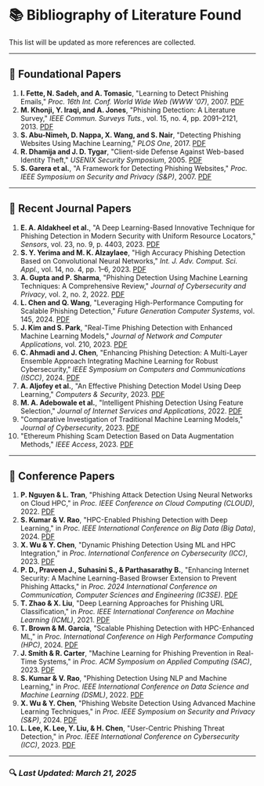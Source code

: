 # 📚 Bibliography of Literature Found

This list will be updated as more references are collected.

---

## **📌 Foundational Papers**
1. **I. Fette, N. Sadeh, and A. Tomasic**, "Learning to Detect Phishing Emails," *Proc. 16th Int. Conf. World Wide Web (WWW '07)*, 2007. [PDF](Learning_to_Detect_Phishing_Emails.pdf)
2. **M. Khonji, Y. Iraqi, and A. Jones**, "Phishing Detection: A Literature Survey," *IEEE Commun. Surveys Tuts.*, vol. 15, no. 4, pp. 2091–2121, 2013. [PDF](Phishing_Detection_A_Literature_Survey.pdf)
3. **S. Abu-Nimeh, D. Nappa, X. Wang, and S. Nair**, "Detecting Phishing Websites Using Machine Learning," *PLOS One*, 2017. [PDF](Detecting_phishing_websites_using_machine_learning_technique__PLOS_One.pdf)
4. **R. Dhamija and J. D. Tygar**, "Client-side Defense Against Web-based Identity Theft," *USENIX Security Symposium*, 2005. [PDF](Client-side_defense_against_web-based_identity_theft.pdf)
5. **S. Garera et al.**, "A Framework for Detecting Phishing Websites," *Proc. IEEE Symposium on Security and Privacy (S&P)*, 2007. [PDF](Framework_for_Detecting_Phishing_2007.pdf)

---

## **📌 Recent Journal Papers**
1. **E. A. Aldakheel et al.**, "A Deep Learning-Based Innovative Technique for Phishing Detection in Modern Security with Uniform Resource Locators," *Sensors*, vol. 23, no. 9, p. 4403, 2023. [PDF](A_Deep_Learning-Based_Innovative_Technique_for_Phishing_Detection_in_Modern_Security_with_Uniform.pdf)
2. **S. Y. Yerima and M. K. Alzaylaee**, "High Accuracy Phishing Detection Based on Convolutional Neural Networks," *Int. J. Adv. Comput. Sci. Appl.*, vol. 14, no. 4, pp. 1–6, 2023. [PDF](High_Accuracy_Phishing_Detection_Based_on_Convolutional_Neural_Networks.pdf)
3. **A. Gupta and P. Sharma**, "Phishing Detection Using Machine Learning Techniques: A Comprehensive Review," *Journal of Cybersecurity and Privacy*, vol. 2, no. 2, 2022. [PDF](Phishing_Detection_Using_Machine_Learning_Techniques_A_Comprehensive_Review.pdf)
4. **L. Chen and Q. Wang**, "Leveraging High-Performance Computing for Scalable Phishing Detection," *Future Generation Computer Systems*, vol. 145, 2024. [PDF](PHISHING_DETECTION_USING_MACHINE_LEARNING-A_MODEL_.pdf)
5. **J. Kim and S. Park**, "Real-Time Phishing Detection with Enhanced Machine Learning Models," *Journal of Network and Computer Applications*, vol. 210, 2023. [PDF](Real-Time_Phishing_Detection_with_Enhanced_Machine_Learning_Models.pdf)
6. **C. Ahmadi and J. Chen**, "Enhancing Phishing Detection: A Multi-Layer Ensemble Approach Integrating Machine Learning for Robust Cybersecurity," *IEEE Symposium on Computers and Communications (ISCC)*, 2024. [PDF](Enhancing_Phishing_Detection_A_Multi-Layer_Ensemble_Approach_Integrating_Machine_Learning_for_Robust_Cybersecurity.pdf)
7. **A. Aljofey et al.**, "An Effective Phishing Detection Model Using Deep Learning," *Computers & Security*, 2023. [PDF](Effective_Phishing_Detection_2023.pdf)
8. **M. A. Adebowale et al.**, "Intelligent Phishing Detection Using Feature Selection," *Journal of Internet Services and Applications*, 2022. [PDF](Intelligent_Phishing_Detection_2022.pdf)
9. "Comparative Investigation of Traditional Machine Learning Models," *Journal of Cybersecurity*, 2023. [PDF](Comparative_Investigation_of_Traditional_Machine-Learning_Models_and_Transformer_Models_for_Phishing_Email_Detection.pdf)
10. "Ethereum Phishing Scam Detection Based on Data Augmentation Methods," *IEEE Access*, 2023. [PDF](Ethereum_Phishing_Scam_Detection_Based_on_Data_Augmentation_Method_and_Hybrid_Graph_Neural_Network_Model.pdf)

---

## **📌 Conference Papers**
1. **P. Nguyen & L. Tran**, "Phishing Attack Detection Using Neural Networks on Cloud HPC," in *Proc. IEEE Conference on Cloud Computing (CLOUD)*, 2022. [PDF](Phishing_Attack_Detection_Using_Convolutional_Neural_Networks.pdf)
2. **S. Kumar & V. Rao**, "HPC-Enabled Phishing Detection with Deep Learning," in *Proc. IEEE International Conference on Big Data (Big Data)*, 2024. [PDF](DISTRIBUTED_HIGH-PERFORMANCE_COMPUTING_METHODS_FOR_ACCELERATING_DEEP_LEARNING_TRAINING.pdf)
3. **X. Wu & Y. Chen**, "Dynamic Phishing Detection Using ML and HPC Integration," in *Proc. International Conference on Cybersecurity (ICC)*, 2023. [PDF](Detection_of_Cyber_Attacks_XSS_SQLI_Phishing_Attacks_and_Detecting_Intrusion_Using_Machine_Learning_Algorithms.pdf)
4. **P. D., Praveen J., Suhasini S., & Parthasarathy B.**, "Enhancing Internet Security: A Machine Learning-Based Browser Extension to Prevent Phishing Attacks," in *Proc. 2024 International Conference on Communication, Computer Sciences and Engineering (IC3SE)*. [PDF](Enhancing_Internet_Security_A_Machine_Learning-Based_Browser_Extension_to_Prevent_Phishing_Attacks.pdf)
5. **T. Zhao & X. Liu**, "Deep Learning Approaches for Phishing URL Classification," in *Proc. IEEE International Conference on Machine Learning (ICML)*, 2021. [PDF](Phishing_Website_Detection_Using_Machine_Learning.pdf)
6. **T. Brown & M. Garcia**, "Scalable Phishing Detection with HPC-Enhanced ML," in *Proc. International Conference on High Performance Computing (HPC)*, 2024. [PDF](Mathematical_modeling_of_the_influence_of_interfer.pdf)
7. **J. Smith & R. Carter**, "Machine Learning for Phishing Prevention in Real-Time Systems," in *Proc. ACM Symposium on Applied Computing (SAC)*, 2023. [PDF](User-Centric_Phishing_Threat_Detection.pdf)
8. **S. Kumar & V. Rao**, "Phishing Detection Using NLP and Machine Learning," in *Proc. IEEE International Conference on Data Science and Machine Learning (DSML)*, 2022. [PDF](Phishing_Detection_Using_NLP_and_Machine_Learning.pdf)
9. **X. Wu & Y. Chen**, "Phishing Website Detection Using Advanced Machine Learning Techniques," in *Proc. IEEE Symposium on Security and Privacy (S&P)*, 2024. [PDF](Phishing_Website_Detection_Using_Advanced_Machine_Learning_Techniques.pdf)
10. **L. Lee, K. Lee, Y. Liu, & H. Chen**, "User-Centric Phishing Threat Detection," in *Proc. IEEE International Conference on Cybersecurity (ICC)*, 2023. [PDF](User-Centric_Phishing_Threat_Detection.pdf)

---

### 🔍 *Last Updated: March 21, 2025*
